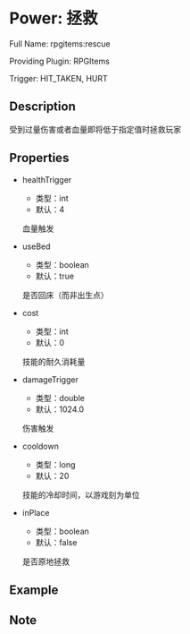 # Power: 拯救

<!-- 本文件是通过游戏内 `/rpgitem gen-wiki` 命令生成的。 -->
<!-- 请只在对应的 "beginCustomXXXX" 与 "endCustomXXXX" 间编辑。  -->
<!-- 如果您想修改技能或其属性的描述， -->
<!-- 请修改 "resources/lang/zh_CN.yml" 中对应的项。 -->

Full Name: rpgitems:rescue

Providing Plugin: RPGItems

Trigger: HIT_TAKEN, HURT


<!-- beginCustomHeader -->
<!-- endCustomHeader -->

## Description

受到过量伤害或者血量即将低于指定值时拯救玩家
<!-- beginCustomDescription -->
<!-- endCustomDescription -->

## Properties

* healthTrigger

  * 类型：int
  * 默认：4

  血量触发

* useBed

  * 类型：boolean
  * 默认：true

  是否回床（而非出生点）

* cost

  * 类型：int
  * 默认：0

  技能的耐久消耗量

* damageTrigger

  * 类型：double
  * 默认：1024.0

  伤害触发

* cooldown

  * 类型：long
  * 默认：20

  技能的冷却时间，以游戏刻为单位

* inPlace

  * 类型：boolean
  * 默认：false

  是否原地拯救


<!-- beginCustomProperties -->
<!-- endCustomProperties -->

## Example

<!-- beginCustomExample -->
<!-- endCustomExample -->

## Note

<!-- beginCustomNote -->
<!-- endCustomNote -->